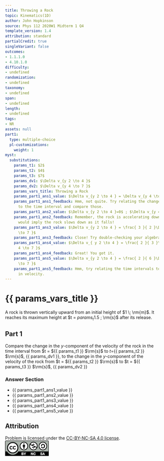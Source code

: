 ```yaml
---
title: Throwing a Rock
topic: Kinematics(1D)
author: John Hopkinson
source: Phys 112 2020W1 Midterm 1 Q4
template_version: 1.4
attribution: standard
partialCredit: true
singleVariant: false
outcomes:
- 1.1.1.0
- 4.10.1.0
difficulty:
- undefined
randomization:
- undefined
taxonomy:
- undefined
span:
- undefined
length:
- undefined
tags:
- NR
assets: null
part1:
  type: multiple-choice
  pl-customizations:
    weight: 1
myst:
  substitutions:
    params_t1: $2$
    params_t2: $4$
    params_t3: $7$
    params_dv1: $\Delta v_{y 2 \to 4 }$
    params_dv2: $\Delta v_{y 4 \to 7 }$
    params_vars_title: Throwing a Rock
    params_part1_ans1_value: $\Delta v_{y 2 \to 4 } = \Delta v_{y 4 \to 7 } + 1 $
    params_part1_ans1_feedback: Hmm, not quite. Try relating the change in velocity
      to the time interval and compare those.
    params_part1_ans2_value: $\Delta v_{y 2 \to 4 }=0$ ; $\Delta v_{y 4 \to 7 }<0$
    params_part1_ans2_feedback: Remember, the rock is accelerating down. These statements
      would imply the rock slows down as it falls!
    params_part1_ans3_value: $\Delta v_{y 2 \to 4 } = \frac{ 3 }{ 2 }\Delta v_{y 4
      \to 7 }$
    params_part1_ans3_feedback: Close! Try double-checking your algebra.
    params_part1_ans4_value: $\Delta v_{ y 2 \to 4 } = \frac{ 2 }{ 3 }\Delta v_{y
      4 \to 7 }$
    params_part1_ans4_feedback: Great! You got it.
    params_part1_ans5_value: $\Delta v_{y 2 \to 4 } = \frac{ 2 }{ 6 }\Delta v_{y 4
      \to 7 }$
    params_part1_ans5_feedback: Hmm, try relating the time intervals to the change
      in velocity.
---
```

# {{ params_vars_title }}
A rock is thrown vertically upward from an initial height of $1 \; \rm{m}$. It reaches its maximum height at $t = ${{ params_t1 }}$.5 \; \rm{s}$ after its release.

## Part 1

Compare the change in the $y$-component of the velocity of the rock in the time interval from $t = ${{ params_t1 }} $\rm{s}$ to $t =${{ params_t2 }} $\rm{s}$, {{ params_dv1 }}, to the change in the $y$-component of the velocity of the rock from $t = ${{ params_t2 }} $\rm{s}$ to $t = ${{ params_t3 }} $\rm{s}$, {{ params_dv2 }}

### Answer Section

- {{ params_part1_ans1_value }}
- {{ params_part1_ans2_value }}
- {{ params_part1_ans3_value }}
- {{ params_part1_ans4_value }}
- {{ params_part1_ans5_value }}

## Attribution

Problem is licensed under the [CC-BY-NC-SA 4.0 license](https://creativecommons.org/licenses/by-nc-sa/4.0/).<br> ![The Creative Commons 4.0 license requiring attribution-BY, non-commercial-NC, and share-alike-SA license.](https://raw.githubusercontent.com/firasm/bits/master/by-nc-sa.png)